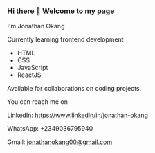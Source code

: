 ### Hi there 👋 Welcome to my page

I'm Jonathan Okang 

Currently learning frontend development
* HTML
* CSS
* JavaScript
* ReactJS

Available for collaborations on coding projects.

You can reach me on 

LinkedIn: https://www.linkedin/in/jonathan-okang

WhatsApp: +2349036795940

Gmail: jonathanokang00@gmail.com


<!--
**jojo-the-dev/jojo-the-dev** is a ✨ _special_ ✨ repository because its `README.md` (this file) appears on your GitHub profile.

Here are some ideas to get you started:

- 🔭 I’m currently working on ...
- 🌱 I’m currently learning ...
- 👯 I’m looking to collaborate on ...
- 🤔 I’m looking for help with ...
- 💬 Ask me about ...
- 📫 How to reach me: ...
- 😄 Pronouns: ...
- ⚡ Fun fact: ...
-->
